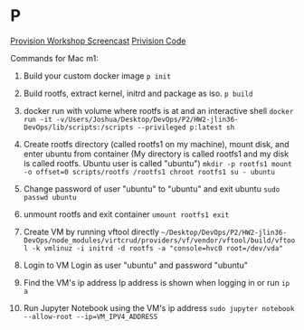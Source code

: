 # P
[Provision Workshop Screencast](https://youtu.be/z_rbmrabvt8)
[Privision Code](https://github.ncsu.edu/CSC-DevOps-S22/HW2-jlin36-DevOps/blob/master/Provision/index.js)

Commands for Mac m1:
1. Build your custom docker image
`p init`

2. Build rootfs, extract kernel, initrd and package as iso.
`p build`

3. docker run with volume where rootfs is at and an interactive shell
`docker run -it -v/Users/Joshua/Desktop/DevOps/P2/HW2-jlin36-DevOps/lib/scripts:/scripts --privileged p:latest sh`

4. Create rootfs directory (called rootfs1 on my machine), mount disk, and enter ubuntu from container
 (My directory is called rootfs1 and my disk is called rootfs. Ubuntu user is called "ubuntu")
`mkdir -p rootfs1
mount -o offset=0 scripts/rootfs /rootfs1
chroot rootfs1 su - ubuntu`

5. Change password of user "ubuntu" to "ubuntu" and exit ubuntu
`sudo passwd ubuntu`

6. unmount rootfs and exit container
`umount rootfs1
exit`

7. Create VM by running vftool directly
`~/Desktop/DevOps/P2/HW2-jlin36-DevOps/node_modules/virtcrud/providers/vf/vendor/vftool/build/vftool -k vmlinuz -i initrd -d rootfs -a "console=hvc0 root=/dev/vda"`

8. Login to VM
Login as user "ubuntu" and password "ubuntu"

9. Find the VM's ip address
Ip address is shown when logging in or run `ip a`

10. Run Jupyter Notebook using the VM's ip address
`sudo jupyter notebook --allow-root --ip=VM_IPV4_ADDRESS`
